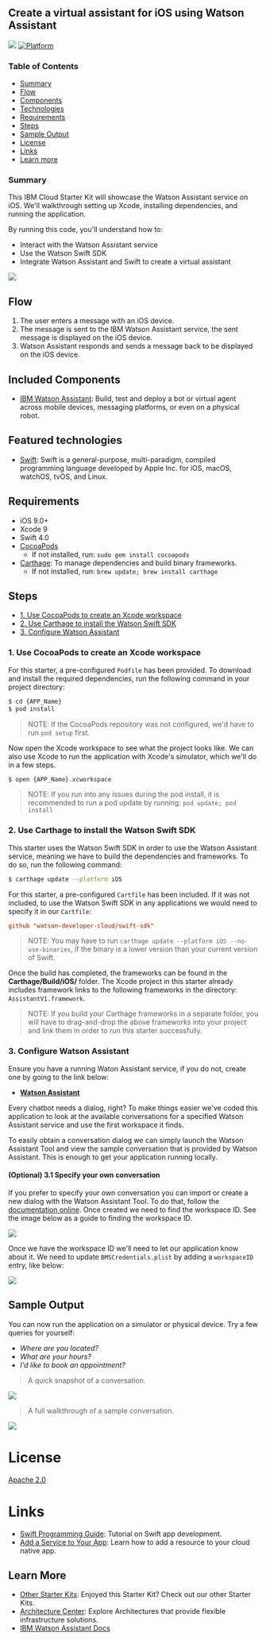 ## Create a virtual assistant for iOS using Watson Assistant

[![](https://img.shields.io/badge/bluemix-powered-blue.svg)](https://bluemix.net)
[![Platform](https://img.shields.io/badge/platform-ios_swift-lightgrey.svg?style=flat)](https://developer.apple.com/swift/)

### Table of Contents

* [Summary](#summary)
* [Flow](#flow)
* [Components](#included-components)
* [Technologies](#featured-technologies)
* [Requirements](#requirements)
* [Steps](#steps)
* [Sample Output](#sample-output)
* [License](#license)
* [Links](#links)
* [Learn more](#learn-more)

### Summary

This IBM Cloud Starter Kit will showcase the Watson Assistant service on iOS. We'll walkthrough setting up Xcode, installing dependencies, and running the application.

By running this code, you'll understand how to:

* Interact with the Watson Assistant service
* Use the Watson Swift SDK
* Integrate Watson Assistant and Swift to create a virtual assistant

![](https://raw.githubusercontent.com/IBM/pattern-utils/master/virtual-assistant-for-ios/architecture.png)

## Flow

1. The user enters a message with an iOS device.
2. The message is sent to the IBM Watson Assistant service, the sent message is displayed on the iOS device.
3. Watson Assistant responds and sends a message back to be displayed on the iOS device.

## Included Components

* [IBM Watson Assistant](https://www.ibm.com/watson/developercloud/conversation.html): Build, test and deploy a bot or virtual agent across mobile devices, messaging platforms, or even on a physical robot.

## Featured technologies

* [Swift](https://www.ibm.com/cloud/swift/swift): Swift is a general-purpose, multi-paradigm, compiled programming language developed by Apple Inc. for iOS, macOS, watchOS, tvOS, and Linux.

## Requirements

* iOS 9.0+
* Xcode 9
* Swift 4.0
* [CocoaPods](https://cocoapods.org/)
    * If not installed, run: `sudo gem install cocoapods`
* [Carthage](https://github.com/Carthage/Carthage): To manage dependencies and build binary frameworks.
    * If not installed, run: `brew update; brew install carthage`

## Steps

* [1. Use CocoaPods to create an Xcode workspace](#use-cocoapods-to-create-an-xcode-workspace)
* [2. Use Carthage to install the Watson Swift SDK](#use-carthage-to-install-the-watson-swift-sdk)
* [3. Configure Watson Assistant](#configure-watson-assistant)

### 1. Use CocoaPods to create an Xcode workspace

For this starter, a pre-configured `Podfile` has been provided. To download and install the required dependencies, run the following command in your project directory:

```bash
$ cd {APP_Name}
$ pod install
```

> NOTE: If the CocoaPods repository was not configured, we'd have to run `pod setup` first.

Now open the Xcode workspace to see what the project looks like. We can also use Xcode to run the application with Xcode's simulator, which we'll do in a few steps.

```bash
$ open {APP_Name}.xcworkspace
```

> NOTE: If you run into any issues during the pod install, it is recommended to run a pod update by running: `pod update; pod install`

### 2. Use Carthage to install the Watson Swift SDK

This starter uses the Watson Swift SDK in order to use the Watson Assistant service, meaning we have to build the dependencies and frameworks. To do so, run the following command:

```bash
$ carthage update --platform iOS
```

For this starter, a pre-configured `Cartfile` has been included. If it was not included, to use the Watson Swift SDK in any applications we would need to specify it in our `Cartfile`:

```ini
github "watson-developer-cloud/swift-sdk"
```

> NOTE: You may have to run `carthage update --platform iOS --no-use-binaries`, if the binary is a lower version than your current version of Swift.

Once the build has completed, the frameworks can be found in the **Carthage/Build/iOS/** folder. The Xcode project in this starter already includes framework links to the following frameworks in the directory: `AssistantV1.framework`.

> NOTE: If you build your Carthage frameworks in a separate folder, you will have to drag-and-drop the above frameworks into your project and link them in order to run this starter successfully.

### 3. Configure Watson Assistant

Ensure you have a running Waton Assistant service, if you do not, create one by going to the link below:

  * [**Watson Assistant**](https://console.ng.bluemix.net/catalog/services/conversation)

Every chatbot needs a dialog, right? To make things easier we've coded this application to look at the available conversations for a specified Watson Assistant service and use the first workspace it finds.

To easily obtain a conversation dialog we can simply launch the Watson Assistant Tool and view the sample conversation that is provided by Watson Assistant. This is enough to get your application running locally.

#### (Optional) 3.1 Specify your own conversation

If you prefer to specify your own conversation you can import or create a new dialog with the Watson Assistant Tool. To do that, follow the [documentation online](https://console.bluemix.net/docs/services/conversation/dialog-build.html). Once created we need to find the workspace ID. See the image below as a guide to finding the workspace ID.

![](https://raw.githubusercontent.com/IBM/pattern-utils/master/watson-assistant/assistant-workspace-id.gif)

Once we have the workspace ID we'll need to let our application know about it. We need to update `BMSCredentials.plist` by adding a `workspaceID` entry, like below:

![](https://raw.githubusercontent.com/IBM/pattern-utils/master/virtual-assistant-for-ios/workspaceID.png)

## Sample Output

You can now run the application on a simulator or physical device. Try a few queries for yourself:

* _Where are you located?_
* _What are your hours?_
* _I'd like to book an appointment?_

> A quick snapshot of a conversation.

![](https://raw.githubusercontent.com/IBM/pattern-utils/master/virtual-assistant-for-ios/output11.png)

> A full walkthrough of a sample conversation.

![](https://raw.githubusercontent.com/IBM/pattern-utils/master/virtual-assistant-for-ios/output.gif)

# License

[Apache 2.0](LICENSE)

# Links

* [Swift Programming Guide](https://console.bluemix.net/docs/swift/index.html#set_up): Tutorial on Swift app development.
* [Add a Service to Your App](https://console.bluemix.net/docs/apps/reqnsi.html#add_service): Learn how to add a resource to your cloud native app.

## Learn More

* [Other Starter Kits](https://console.bluemix.net/developer/appservice/starter-kits/): Enjoyed this Starter Kit? Check out our other Starter Kits.
* [Architecture Center](https://www.ibm.com/cloud/garage/architectures): Explore Architectures that provide flexible infrastructure solutions.
* [IBM Watson Assistant Docs](https://console.bluemix.net/docs/services/conversation/getting-started.html#gettingstarted)
